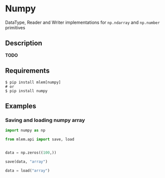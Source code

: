 # Numpy

DataType, Reader and Writer implementations for `np.ndarray` and `np.number`
primitives

## Description

**TODO**

## Requirements

```cli
$ pip install mlem[numpy]
# or
$ pip install numpy
```

## Examples

### Saving and loading numpy array

```py
import numpy as np

from mlem.api import save, load


data = np.zeros((100,))

save(data, "array")

data = load("array")
```
